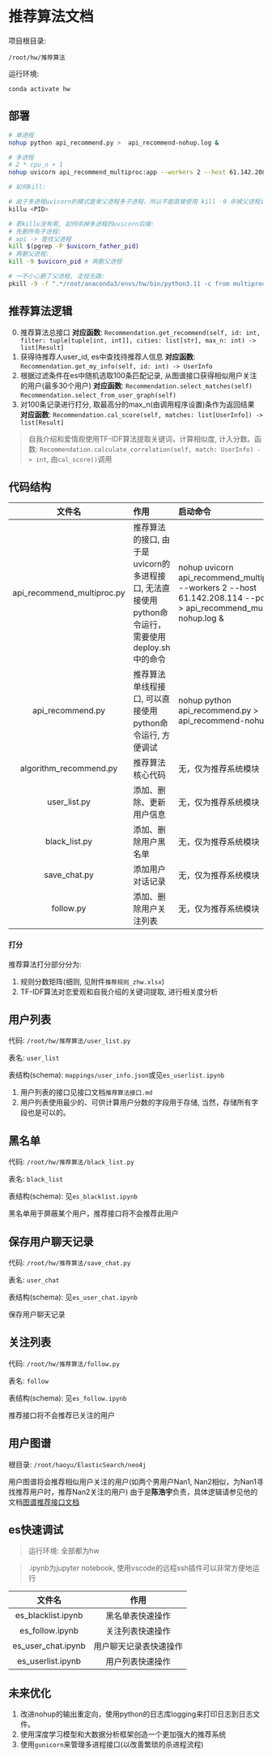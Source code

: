 # 推荐算法文档

项目根目录:

`/root/hw/推荐算法`

运行环境:

`conda activate hw`

## 部署
```bash
# 单进程
nohup python api_recommend.py >  api_recommend-nohup.log &

# 多进程
# 2 * cpu_n + 1
nohup uvicorn api_recommend_multiproc:app --workers 2 --host 61.142.208.114 --port 7870 > api_recommend_multiproc-nohup.log &

# 如何kill:

# 由于多进程uvicorn的模式是单父进程多子进程，所以不能直接使用 kill -9 杀掉父进程id. 这里提供一个自建命令killu来一键杀掉子进程和父进程
killu <PID>

# 若killu没有用, 如何杀掉多进程的uvicorn后端: 
# 先删所有子进程:
# api -> 查找父进程
kill $(pgrep -P $uvicorn_father_pid)
# 再删父进程:
kill -9 $uvicorn_pid # 再删父进程

# 一不小心删了父进程, 走投无路:
pkill -9 -f ".*/root/anaconda3/envs/hw/bin/python3.11 -c from multiprocessing.spawn import spawn_main; spawn_.*"
```

## 推荐算法逻辑

0. 推荐算法总接口 **对应函数**: `Recommendation.get_recommend(self, id: int, filter: tuple[tuple[int, int]], cities: list[str], max_n: int) -> list[Result]`
1. 获得待推荐人user_id, es中查找待推荐人信息 **对应函数**: `Recommendation.get_my_info(self, id: int) -> UserInfo`
2. 根据过滤条件在es中随机选取100条匹配记录, 从图谱接口获得相似用户关注的用户(最多30个用户) **对应函数**: `Recommendation.select_matches(self)` `Recommendation.select_from_user_graph(self)`
3. 对100条记录进行打分, 取最高分的max_n(由调用程序设置)条作为返回结果 **对应函数**: `Recommendation.cal_score(self, matches: list[UserInfo]) -> list[Result]`

> 自我介绍和爱情观使用TF-IDF算法提取关键词，计算相似度, 计入分数。函数: `Recommendation.calculate_correlation(self, match: UserInfo) -> int`, 由`cal_score()`调用

## 代码结构

|文件名|作用|启动命令|关闭命令|
|:---:|:---|:---|:---|
|api_recommend_multiproc.py|推荐算法的接口, 由于是uvicorn的多进程接口, 无法直接使用python命令运行，需要使用deploy.sh中的命令|nohup uvicorn api_recommend_multiproc:app --workers 2 --host 61.142.208.114 --port 7870 > api_recommend_multiproc-nohup.log &|使用`killu <PID>` 或者 使用`kill -9 $(pgrep -P $uvicorn_father_id) && kill -9 $uvicorn_father_id`  ($uvicorn_father_id: 一个形如`/root/anaconda3/envs/hw/bin/python3.11 /root/anaconda3/envs/hw/bin/uvicorn api_recommend_multiproc:app --workers 2 --host 61.142.208.114 --port 7870` 的进程的id)先杀掉uvicorn的所有子worker进程!! **请绝对不要直接使用`kill -9`杀掉uvicorn的父进程**，不然所有的子worker进程得一个一个删|
|api_recommend.py|推荐算法单线程接口, 可以直接使用python命令运行, 方便调试|nohup python api_recommend.py >  api_recommend-nohup.log &|kill -9 \<PID\>|
|algorithm_recommend.py|推荐算法核心代码|无，仅为推荐系统模块|无，仅为推荐系统模块|
|user_list.py|添加、删除、更新用户信息|无，仅为推荐系统模块|无，仅为推荐系统模块|
|black_list.py|添加、删除用户黑名单|无，仅为推荐系统模块|无，仅为推荐系统模块|
|save_chat.py|添加用户对话记录|无，仅为推荐系统模块|无，仅为推荐系统模块|
|follow.py|添加、删除用户关注列表|无，仅为推荐系统模块|无，仅为推荐系统模块|

#### 打分
推荐算法打分部分分为:
1. 规则分数矩阵(细则, 见附件`推荐规则_zhw.xlsx`)
2. TF-IDF算法对恋爱观和自我介绍的关键词提取, 进行相关度分析

## 用户列表
代码: `/root/hw/推荐算法/user_list.py`

表名: `user_list`

表结构(schema): `mappings/user_info.json`或见`es_userlist.ipynb`

1. 用户列表的接口见接口文档`推荐算法接口.md`
2. 用户列表使用最少的、可供计算用户分数的字段用于存储, 当然，存储所有字段也是可以的。

## 黑名单
代码: `/root/hw/推荐算法/black_list.py`

表名: `black_list`

表结构(schema):  见`es_blacklist.ipynb`

黑名单用于屏蔽某个用户，推荐接口将不会推荐此用户

## 保存用户聊天记录
代码: `/root/hw/推荐算法/save_chat.py`

表名: `user_chat`

表结构(schema):  见`es_user_chat.ipynb`

保存用户聊天记录

## 关注列表
代码: `/root/hw/推荐算法/follow.py`

表名: `follow`

表结构(schema):  见`es_follow.ipynb`

推荐接口将不会推荐已关注的用户

## 用户图谱
根目录: `/root/haoyu/ElasticSearch/neo4j`

用户图谱将会推荐相似用户关注的用户(如两个男用户Nan1, Nan2相似，为Nan1寻找推荐用户时，推荐Nan2关注的用户)
由于是**陈浩宇**负责，具体逻辑请参见他的文档[图谱推荐接口文档](http://192.168.20.196/svn/matchmakin/01.CI/1.4%20Design/1.4.1%20SD/Draft/%E6%8E%A5%E5%8F%A3/%E5%9B%BE%E8%B0%B1%E6%8E%A8%E8%8D%90%E6%8E%A5%E5%8F%A3%E6%96%87%E6%A1%A3.pdf)

## es快速调试

> 运行环境: 全部都为hw

> .ipynb为jupyter notebook, 使用vscode的远程ssh插件可以非常方便地运行

|文件名|作用|
|:---:|:---:|
|es_blacklist.ipynb|黑名单表快速操作|
|es_follow.ipynb|关注列表快速操作|
|es_user_chat.ipynb|用户聊天记录表快速操作|
|es_userlist.ipynb|用户列表快速操作|

## 未来优化
1. 改进nohup的输出重定向，使用python的日志库logging来打印日志到日志文件。
2. 使用深度学习模型和大数据分析框架创造一个更加强大的推荐系统
3. 使用`gunicorn`来管理多进程接口(以改善繁琐的杀进程流程)
